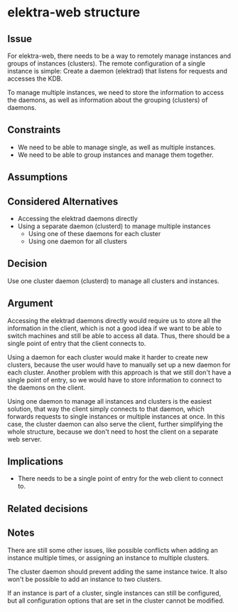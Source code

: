 # elektra-web structure

## Issue

For elektra-web, there needs to be a way to remotely manage instances and groups
of instances (clusters). The remote configuration of a single instance is
simple: Create a daemon (elektrad) that listens for requests and accesses the
KDB.

To manage multiple instances, we need to store the information to access the
daemons, as well as information about the grouping (clusters) of daemons.

## Constraints

- We need to be able to manage single, as well as multiple instances.
- We need to be able to group instances and manage them together.

## Assumptions

## Considered Alternatives

- Accessing the elektrad daemons directly
- Using a separate daemon (clusterd) to manage multiple instances
  - Using one of these daemons for each cluster
  - Using one daemon for all clusters

## Decision

Use one cluster daemon (clusterd) to manage all clusters and instances.

## Argument

Accessing the elektrad daemons directly would require us to store all the
information in the client, which is not a good idea if we want to be able to
switch machines and still be able to access all data. Thus, there should be a
single point of entry that the client connects to.

Using a daemon for each cluster would make it harder to create new clusters,
because the user would have to manually set up a new daemon for each cluster.
Another problem with this approach is that we still don't have a single point of
entry, so we would have to store information to connect to the daemons on the
client.

Using one daemon to manage all instances and clusters is the easiest solution,
that way the client simply connects to that daemon, which forwards requests to
single instances or multiple instances at once. In this case, the cluster daemon
can also serve the client, further simplifying the whole structure, because we
don't need to host the client on a separate web server.

## Implications

- There needs to be a single point of entry for the web client to connect to.

## Related decisions

## Notes

There are still some other issues, like possible conflicts when adding an
instance multiple times, or assigning an instance to multiple clusters.

The cluster daemon should prevent adding the same instance twice. It also won't
be possible to add an instance to two clusters.

If an instance is part of a cluster, single instances can still be configured,
but all configuration options that are set in the cluster cannot be modified.
